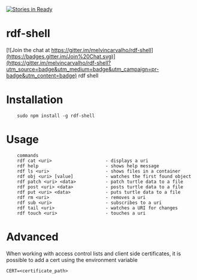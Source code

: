 [![Stories in Ready](https://badge.waffle.io/melvincarvalho/rdf-shell.png?label=ready&title=Ready)](https://waffle.io/melvincarvalho/rdf-shell)
# rdf-shell

[![Join the chat at https://gitter.im/melvincarvalho/rdf-shell](https://badges.gitter.im/Join%20Chat.svg)](https://gitter.im/melvincarvalho/rdf-shell?utm_source=badge&utm_medium=badge&utm_campaign=pr-badge&utm_content=badge)
rdf shell

# Installation

```
    sudo npm install -g rdf-shell
```

# Usage

```
    commands
    rdf cat <uri>                    - displays a uri
    rdf help                         - shows help message
    rdf ls <uri>                     - shows files in a container
    rdf obj <uri> [value]            - watches the first found object
    rdf patch <uri> <data>           - patch turtle data to a file
    rdf post <uri> <data>            - posts turtle data to a file
    rdf put <uri> <data>             - puts turtle data to a file
    rdf rm <uri>                     - removes a uri
    rdf sub <uri>                    - subscribes to a uri
    rdf tail <uri>                   - watches a URI for changes
    rdf touch <uri>                  - touches a uri
```

# Advanced

When working with access control lists and client side certificates, it is possible to add a cert using the environment variable

    CERT=<certificate_path>

